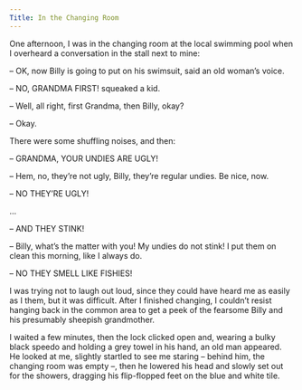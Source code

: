 ```yaml
---
Title: In the Changing Room
---
```



One afternoon, I was in the changing room at the local swimming pool when I overheard a conversation in the stall next to mine:

– OK, now Billy is going to put on his swimsuit, said an old woman’s voice.

– NO, GRANDMA FIRST! squeaked a kid.

– Well, all right, first Grandma, then Billy, okay?

– Okay.

There were some shuffling noises, and then:

– GRANDMA, YOUR UNDIES ARE UGLY!

– Hem, no, they’re not ugly, Billy, they’re regular undies. Be nice, now.

– NO THEY’RE UGLY!

…

– AND THEY STINK!

– Billy, what’s the matter with you! My undies do not stink! I put them on clean this morning, like I always do.

– NO THEY SMELL LIKE FISHIES!

I was trying not to laugh out loud, since they could have heard me as easily as I them, but it was difficult. After I finished changing, I couldn’t resist hanging back in the common area to get a peek of the fearsome Billy and his presumably sheepish grandmother.

I waited a few minutes, then the lock clicked open and, wearing a bulky black speedo and holding a grey towel in his hand, an old man appeared. He looked at me, slightly startled to see me staring – behind him, the changing room was empty –, then he lowered his head and slowly set out for the showers, dragging his flip-flopped feet on the blue and white tile.
